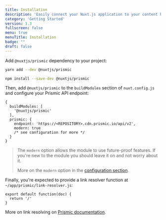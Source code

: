 ```yaml
---
title: Installation
description: 'Easily connect your Nuxt.js application to your content hosted on Prismic'
category: 'Getting Started'
version: 1.3
fullscreen: false
menu: true
menuTitle: Installation
badge: ""
draft: false
---
```


Add `@nuxtjs/prismic` dependency to your project:

<d-code-group>
  <d-code-block label="Yarn" active>

```bash
yarn add --dev @nuxtjs/prismic
```

  </d-code-block>
  <d-code-block label="NPM">

```bash
npm install --save-dev @nuxtjs/prismic
```

  </d-code-block>
</d-code-group>

Then, add `@nuxtjs/prismic` to the `buildModules` section of `nuxt.config.js` and configure your Prismic API endpoint:

```javascript[nuxt.config.js]
{
  buildModules: [
    '@nuxtjs/prismic'
  ],
  prismic: {
    endpoint: 'https://<REPOSITORY>.cdn.prismic.io/api/v2',
    modern: true
    /* see configuration for more */
  }
}
```


> The `modern` option allows the module to use future-proof features. If you're new to the module you should leave it on and not worry about it.
>
> More on the `modern` option in the [configuration section](./configuration#modern).


Finally, you're expected to provide a link resolver function at `~/app/prismic/link-resolver.js`:

```javascript[link-resolver.js]
export default function(doc) {
  return '/'
}
```

<d-alert type="info">

More on link resolving on [Prismic documentation](https://prismic.io/docs/technologies/link-resolver-nuxtjs).

</d-alert>

